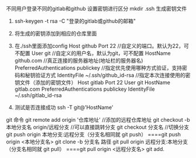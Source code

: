不同用户登录不同的gitlab和github
设置密钥进行区分
mkdir .ssh 生成密钥文件
1. ssh-keygen -t rsa -C "登录的gitlab或github的邮箱"
2. 将生成的密钥添加到相应的仓库里面
3. 在./ssh里面添加config
Host github
    Port 22 //自定义的端口。默认为22，可不配置
    User git //自定义的用户名，默认为git，可不配置
    HostName github.com //真正连接的服务器地址(地址栏的服务器名)
    PreferredAuthentications publickey //指定优先使用哪种方式验证，支持密码和秘钥验证方式
    IdentityFile ~/.ssh/github_id-rsa  //指定本次连接使用的密钥文件（添加的密钥文件）
Host gitlab
    Port 22
    User git
    HostName gitlab.com
    PreferredAuthentications publickey
    IdentityFile ~/.ssh/gitlab_id-rsa

4. 测试是否连接成功  ssh -T git@'HostName'

git 命令
 git remote add origin '仓库地址'  //添加的远程仓库地址
 git checkout -b 本地分支名 origin/远程分支  //可以直接跳转分支
 git checkout 分支名  //切换分支
 git push origin 本地分支:远程分支（分支名相同就 git push）  ====git push origin <本地分支名>
 git clone -b 分支名 路径
 git pull origin 远程分支:本地分支 （分支名相同就 git pull） ====git pull origin <远程分支名>
 git add.